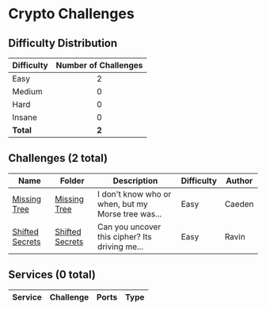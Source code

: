 
# Crypto Challenges

## Difficulty Distribution
| Difficulty | Number of Challenges |
|------------|:--------------------:|
| Easy | 2 |
| Medium | 0 |
| Hard | 0 |
| Insane | 0 |
| **Total** | **2** |

## Challenges (2 total)
| Name | Folder | Description | Difficulty | Author |
|------|--------|-------------|------------|--------|
| [Missing Tree](<./Missing Tree>) | [Missing Tree](<./Missing Tree>) | I don't know who or when, but my Morse tree was... | Easy | Caeden |
| [Shifted Secrets](<./Shifted Secrets>) | [Shifted Secrets](<./Shifted Secrets>) | Can you uncover this cipher? Its driving me... | Easy | Ravin |

## Services (0 total)
| Service | Challenge | Ports | Type |
|---------|-----------|-------|------|

